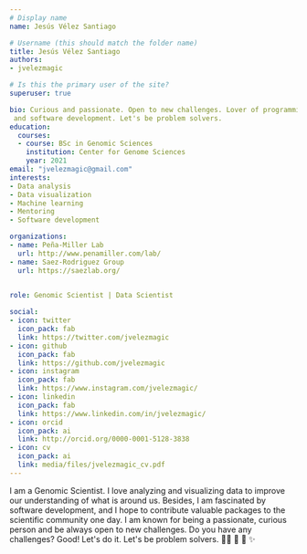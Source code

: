 ```yaml
---
# Display name
name: Jesús Vélez Santiago

# Username (this should match the folder name)
title: Jesús Vélez Santiago
authors:
- jvelezmagic

# Is this the primary user of the site?
superuser: true

bio: Curious and passionate. Open to new challenges. Lover of programming
 and software development. Let's be problem solvers.
education:
  courses:
  - course: BSc in Genomic Sciences
    institution: Center for Genome Sciences
    year: 2021
email: "jvelezmagic@gmail.com"
interests:
- Data analysis
- Data visualization
- Machine learning
- Mentoring
- Software development

organizations:
- name: Peña-Miller Lab
  url: http://www.penamiller.com/lab/
- name: Saez-Rodriguez Group
  url: https://saezlab.org/

  
role: Genomic Scientist | Data Scientist

social:
- icon: twitter
  icon_pack: fab
  link: https://twitter.com/jvelezmagic
- icon: github
  icon_pack: fab
  link: https://github.com/jvelezmagic
- icon: instagram
  icon_pack: fab
  link: https://www.instagram.com/jvelezmagic/
- icon: linkedin
  icon_pack: fab
  link: https://www.linkedin.com/in/jvelezmagic/
- icon: orcid
  icon_pack: ai
  link: http://orcid.org/0000-0001-5128-3838
- icon: cv
  icon_pack: ai
  link: media/files/jvelezmagic_cv.pdf
---
```


I am a Genomic Scientist. I love analyzing and visualizing data to improve our
understanding of what is around us. Besides, I am fascinated by software
development, and I hope to contribute valuable packages to the scientific
community one day. I am known for being a passionate, curious person and
be always open to new challenges. Do you have any challenges?
Good! Let's do it. Let's be problem solvers.
:man_technologist: :monocle_face: :owl: :sparkles: 

